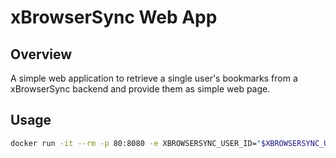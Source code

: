 # xBrowserSync Web App

## Overview

A simple web application to retrieve a single user's bookmarks from a xBrowserSync backend and provide them as simple web page.

## Usage

```bash
docker run -it --rm -p 80:8080 -e XBROWSERSYNC_USER_ID="$XBROWSERSYNC_USER_ID" -e XBROWSERSYNC_USER_PASSWORD="$XBROWSERSYNC_USER_PASSWORD"  sharkusmanch/xbrowsersync-webapp
```